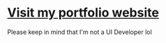# [Visit my portfolio website](https://imacubsfan23.github.io)
Please keep in mind that I'm not a UI Developer lol
